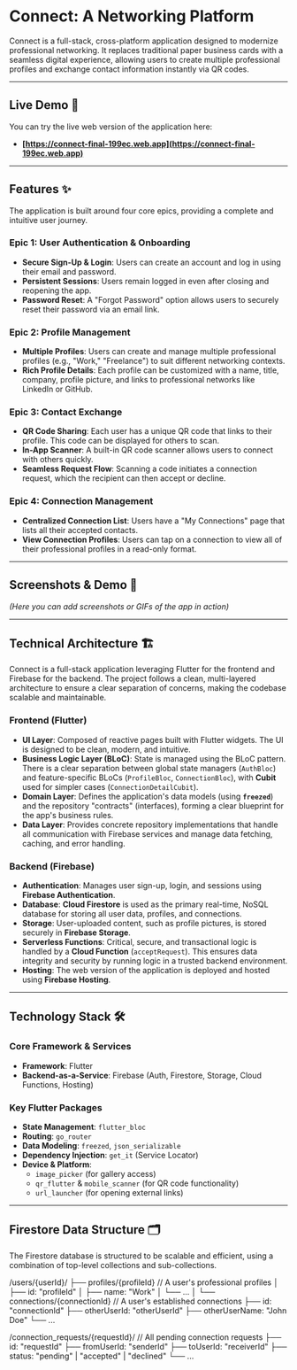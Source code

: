 # **Connect: A Networking Platform** 



Connect is a full-stack, cross-platform application designed to modernize professional networking. It replaces traditional paper business cards with a seamless digital experience, allowing users to create multiple professional profiles and exchange contact information instantly via QR codes.

---

## **Live Demo** 🚀

You can try the live web version of the application here:

- **[https://connect-final-199ec.web.app](https://connect-final-199ec.web.app)**

---

## **Features** ✨

The application is built around four core epics, providing a complete and intuitive user journey.

### **Epic 1: User Authentication & Onboarding**
- **Secure Sign-Up & Login**: Users can create an account and log in using their email and password.
- **Persistent Sessions**: Users remain logged in even after closing and reopening the app.
- **Password Reset**: A "Forgot Password" option allows users to securely reset their password via an email link.

### **Epic 2: Profile Management**
- **Multiple Profiles**: Users can create and manage multiple professional profiles (e.g., "Work," "Freelance") to suit different networking contexts.
- **Rich Profile Details**: Each profile can be customized with a name, title, company, profile picture, and links to professional networks like LinkedIn or GitHub.


### **Epic 3: Contact Exchange**
- **QR Code Sharing**: Each user has a unique QR code that links to their profile. This code can be displayed for others to scan.
- **In-App Scanner**: A built-in QR code scanner allows users to connect with others quickly.
- **Seamless Request Flow**: Scanning a code initiates a connection request, which the recipient can then accept or decline.

### **Epic 4: Connection Management**
- **Centralized Connection List**: Users have a "My Connections" page that lists all their accepted contacts.
- **View Connection Profiles**: Users can tap on a connection to view all of their professional profiles in a read-only format.

---

## **Screenshots & Demo** 📸

*(Here you can add screenshots or GIFs of the app in action)*

---

## **Technical Architecture** 🏗️

Connect is a full-stack application leveraging Flutter for the frontend and Firebase for the backend. The project follows a clean, multi-layered architecture to ensure a clear separation of concerns, making the codebase scalable and maintainable.

### **Frontend (Flutter)**
- **UI Layer**: Composed of reactive pages built with Flutter widgets. The UI is designed to be clean, modern, and intuitive.
- **Business Logic Layer (BLoC)**: State is managed using the BLoC pattern. There is a clear separation between global state managers (`AuthBloc`) and feature-specific BLoCs (`ProfileBloc`, `ConnectionBloc`), with **Cubit** used for simpler cases (`ConnectionDetailCubit`).
- **Domain Layer**: Defines the application's data models (using **`freezed`**) and the repository "contracts" (interfaces), forming a clear blueprint for the app's business rules.
- **Data Layer**: Provides concrete repository implementations that handle all communication with Firebase services and manage data fetching, caching, and error handling.

### **Backend (Firebase)**
- **Authentication**: Manages user sign-up, login, and sessions using **Firebase Authentication**.
- **Database**: **Cloud Firestore** is used as the primary real-time, NoSQL database for storing all user data, profiles, and connections.
- **Storage**: User-uploaded content, such as profile pictures, is stored securely in **Firebase Storage**.
- **Serverless Functions**: Critical, secure, and transactional logic is handled by a **Cloud Function** (`acceptRequest`). This ensures data integrity and security by running logic in a trusted backend environment.
- **Hosting**: The web version of the application is deployed and hosted using **Firebase Hosting**.

---

## **Technology Stack** 🛠️

### **Core Framework & Services**
- **Framework**: Flutter
- **Backend-as-a-Service**: Firebase (Auth, Firestore, Storage, Cloud Functions, Hosting)

### **Key Flutter Packages**
- **State Management**: `flutter_bloc`
- **Routing**: `go_router`
- **Data Modeling**: `freezed`, `json_serializable`
- **Dependency Injection**: `get_it` (Service Locator)
- **Device & Platform**:
  - `image_picker` (for gallery access)
  - `qr_flutter` & `mobile_scanner` (for QR code functionality)
  - `url_launcher` (for opening external links)

---

## **Firestore Data Structure** 🗂️

The Firestore database is structured to be scalable and efficient, using a combination of top-level collections and sub-collections.

/users/{userId}/
  ├── profiles/{profileId}  // A user's professional profiles
  │     ├── id: "profileId"
  │     ├── name: "Work"
  │     └── ...
  │
  └── connections/{connectionId} // A user's established connections
        ├── id: "connectionId"
        ├── otherUserId: "otherUserId"
        ├── otherUserName: "John Doe"
        └── ...

/connection_requests/{requestId}/ // All pending connection requests
  ├── id: "requestId"
  ├── fromUserId: "senderId"
  ├── toUserId: "receiverId"
  ├── status: "pending" | "accepted" | "declined"
  └── ...